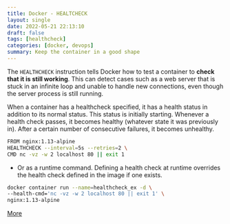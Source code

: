 ```yaml
---
title: Docker - HEALTCHECK
layout: single
date: 2022-05-21 22:13:10
draft: false
tags: [healthcheck]
categories: [docker, devops]
summary: Keep the container in a good shape
---
```

The  `HEALTHCHECK` instruction tells Docker how to test a container to **check that it is still working**. This can detect cases such as a web server that is stuck in an infinite loop and unable to handle new connections, even though the server process is still running.

When a container has a healthcheck specified, it has a health status in addition to its normal status. This status is initially starting. Whenever a health check passes, it becomes healthy (whatever state it was previously in). After a certain number of consecutive failures, it becomes unhealthy.

```bash
FROM nginx:1.13-alpine
HEALTHCHECK --interval=5s --retries=2 \
CMD nc -vz -w 2 localhost 80 || exit 1
```

* Or as a runtime command. Defining a health check at runtime overrides the health check defined in the image if one exists. 

```bash
docker container run --name=healthcheck_ex -d \
--health-cmd='nc -vz -w 2 localhost 80 || exit 1' \
nginx:1.13-alpine
```

[More](https://docs.docker.com/engine/reference/builder/#healthcheck)

